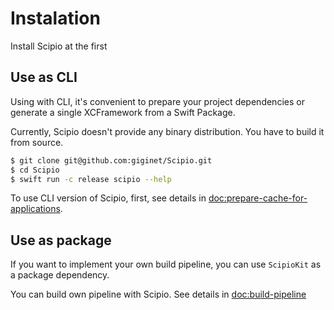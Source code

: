 # Instalation

Install Scipio at the first

## Use as CLI

Using with CLI, it's convenient to prepare your project dependencies or generate a single XCFramework from a Swift Package.

Currently, Scipio doesn't provide any binary distribution. You have to build it from source.

```bash
$ git clone git@github.com:giginet/Scipio.git
$ cd Scipio
$ swift run -c release scipio --help
```

To use CLI version of Scipio, first, see details in <doc:prepare-cache-for-applications>.

## Use as package

If you want to implement your own build pipeline, you can use `ScipioKit` as a package dependency.

You can build own pipeline with Scipio. See details in <doc:build-pipeline>

